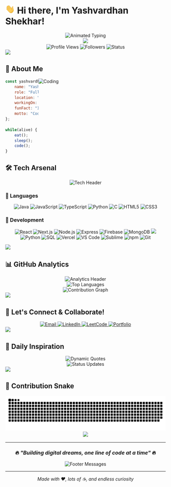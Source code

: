 # <img src="https://raw.githubusercontent.com/ABSphreak/ABSphreak/master/gifs/Hi.gif" width="30px"> Hi there, I'm Yashvardhan Shekhar! 

<div align="center">
  <img src="https://readme-typing-svg.herokuapp.com?font=Fira+Code&size=35&duration=2000&pause=500&color=00D9FF&center=true&vCenter=true&multiline=true&width=800&height=100&lines=Full+Stack+Developer+%F0%9F%9A%80;Mobile+App+Wizard+%F0%9F%93%B1;3D+Web+Magician+%E2%9C%A8;Problem+Solver+%F0%9F%A7%A9;Code+Poet+%F0%9F%8E%AD" alt="Animated Typing" />
</div>

<div align="center">
  <img src="https://capsule-render.vercel.app/api?type=waving&color=gradient&customColorList=6,11,20&height=180&section=header&text=Welcome%20to%20my%20Digital%20Universe&fontSize=42&fontColor=fff&animation=twinkling&fontAlignY=32" />
</div>

<div align="center">
  <img src="https://komarev.com/ghpvc/?username=yashvardhanshekhar&color=blueviolet&style=for-the-badge&label=PROFILE+VIEWS&animated=true" alt="Profile Views" />
  <img src="https://img.shields.io/github/followers/yashvardhanshekhar?color=blue&style=for-the-badge&logo=github&label=FOLLOWERS" alt="Followers" />
  <img src="https://img.shields.io/badge/Status-Coding%20Ninja-brightgreen?style=for-the-badge&logo=statuspage&logoColor=white" alt="Status" />
</div>

<img src="https://user-images.githubusercontent.com/73097560/115834477-dbab4500-a447-11eb-908a-139a6edaec5c.gif">

## 🚀 About Me

<img align="right" alt="Coding" width="400" src="https://cdn.dribbble.com/users/1162077/screenshots/3848914/programmer.gif">

```javascript
const yashvardhan = {
    name: "Yashvardhan Shekhar",
    role: "Full Stack Developer 💻",
    location: "India 🇮🇳",
    workingOn: "Something amazing... 🔥",
    funFact: "I debug with console.log()",
    motto: "Code is poetry written in logic ✨"
};

while(alive) {
    eat();
    sleep();
    code();
}
```



## 🛠️ Tech Arsenal

<div align="center">
  <img src="https://readme-typing-svg.herokuapp.com?font=Fira+Code&size=25&duration=1000&pause=500&color=36BCF7&center=true&vCenter=true&width=500&lines=Technologies+I+Master+%F0%9F%94%A5" alt="Tech Header" />
</div>

### 🎨 Languages
<div align="center">
<p>
 <img src="https://skillicons.dev/icons?i=java" alt="Java" />
<img src="https://skillicons.dev/icons?i=js" alt="JavaScript" />

<img src="https://skillicons.dev/icons?i=ts" alt="TypeScript" />
 <img src="https://skillicons.dev/icons?i=python" alt="Python" />
  <img src="https://skillicons.dev/icons?i=c" alt="C" />
    <img src="https://skillicons.dev/icons?i=html" alt="HTML5" />
  <img src="https://skillicons.dev/icons?i=css" alt="CSS3" />
</p>
</div>

### 📱 Development
<div align="center">
<p>  <img src="https://skillicons.dev/icons?i=react" alt="React" />
  <img src="https://skillicons.dev/icons?i=nextjs" alt="Next.js" />

  <img src="https://skillicons.dev/icons?i=nodejs" alt="Node.js" />
  <img src="https://skillicons.dev/icons?i=express" alt="Express" />
  <img src="https://skillicons.dev/icons?i=firebase" alt="Firebase" />
  <img src="https://skillicons.dev/icons?i=mongodb" alt="MongoDB" />
 <img src="https://skillicons.dev/icons?i=react" />
  <img src="https://skillicons.dev/icons?i=python" alt="Python" />
  <img src="https://skillicons.dev/icons?i=mysql" alt="SQL" />
  <img src="https://skillicons.dev/icons?i=vercel" alt="Vercel" />
  <img src="https://skillicons.dev/icons?i=vscode" alt="VS Code" />
  <img src="https://skillicons.dev/icons?i=sublime" alt="Sublime" />
  <img src="https://skillicons.dev/icons?i=npm" alt="npm" />
  <img src="https://skillicons.dev/icons?i=git" alt="Git" />
</p>
</div>

<img src="https://user-images.githubusercontent.com/73097560/115834477-dbab4500-a447-11eb-908a-139a6edaec5c.gif">

## 📊 GitHub Analytics

<div align="center">
  <img src="https://readme-typing-svg.herokuapp.com?font=Fira+Code&size=25&duration=1500&pause=500&color=FF6B6B&center=true&vCenter=true&width=400&lines=My+Coding+Journey+%F0%9F%93%88" alt="Analytics Header" />
</div>



<div align="center">
  <img width="50%" src="https://github-readme-stats.vercel.app/api/top-langs/?username=yashvardhanshekhar&layout=compact&theme=tokyonight&hide_border=true&bg_color=0D1117&title_color=F85D7F&text_color=C9D1D9" alt="Top Languages" />
</div>

<div align="center">
  <img src="https://github-readme-activity-graph.vercel.app/graph?username=yashvardhanshekhar&custom_title=Yashvardhan's%20Contribution%20Graph&bg_color=0D1117&color=C9D1D9&line=F85D7F&point=F8D866&area=true&hide_border=true" alt="Contribution Graph" />
</div>

<img src="https://user-images.githubusercontent.com/73097560/115834477-dbab4500-a447-11eb-908a-139a6edaec5c.gif">


## 🤝 Let's Connect & Collaborate!

<div align="center">
  <a href="mailto:yashvardhan.shekhar.work@gmail.com">
    <img src="https://img.shields.io/badge/Email-Let's%20Chat!-D14836?style=for-the-badge&logo=gmail&logoColor=white" alt="Email" />
  </a>
  <a href="https://linkedin.com/in/yashvardhanshekhar">
    <img src="https://img.shields.io/badge/LinkedIn-Connect%20Now-0077B5?style=for-the-badge&logo=linkedin&logoColor=white" alt="LinkedIn" />
  </a>
  <a href="https://leetcode.com/u/YashvardhanShekhar">
   <img src="https://img.shields.io/badge/LeetCode-Profile-F89F1B?style=for-the-badge&logo=leetcode&logoColor=white" alt="LeetCode" />

  </a>
  <a href="https://yashvardhanshekhar.dev">
    <img src="https://img.shields.io/badge/Portfolio-Visit%20Now-FF5722?style=for-the-badge&logo=firefox&logoColor=white" alt="Portfolio" />
  </a>
</div>



 
</div>

<img src="https://user-images.githubusercontent.com/73097560/115834477-dbab4500-a447-11eb-908a-139a6edaec5c.gif">

## 💭 Daily Inspiration

<div align="center">
  <img src="https://quotes-github-readme.vercel.app/api?type=horizontal&theme=tokyonight&animation=grow_out_in" alt="Dynamic Quotes" />
</div>

<div align="center">
  <img src="https://readme-typing-svg.herokuapp.com?font=Fira+Code&size=20&duration=4000&pause=2000&color=27AE60&center=true&vCenter=true&width=700&lines=Currently+jamming+to%3A+Lo-fi+Hip+Hop+%F0%9F%8E%B5;Fueled+by%3A+Coffee+%26+Code+%E2%98%95;Status%3A+In+the+Zone+%F0%9F%9A%80;Mode%3A+Full+Stack+Beast+%F0%9F%A6%81" alt="Status Updates" />
</div>

<img src="https://user-images.githubusercontent.com/73097560/115834477-dbab4500-a447-11eb-908a-139a6edaec5c.gif">

## 🐍 Contribution Snake

<div align="center">
  <img src="https://raw.githubusercontent.com/Platane/snk/output/github-contribution-grid-snake-dark.svg" alt="Snake eating my contributions" />
</div>

<div align="center">
  <img src="https://capsule-render.vercel.app/api?type=waving&color=gradient&customColorList=6,11,20&height=150&section=footer&text=Thanks%20for%20Visiting!&fontSize=32&fontColor=fff&animation=fadeIn&fontAlignY=65" />
</div>

---

<div align="center">
  
### 🔥 *"Building digital dreams, one line of code at a time"* 🔥

<img src="https://readme-typing-svg.herokuapp.com?font=Fira+Code&size=18&duration=2000&pause=1000&color=F39C12&center=true&vCenter=true&width=600&lines=⭐+Star+my+repos+if+you+find+them+interesting!;🚀+Let's+collaborate+and+build+the+future!;💡+Always+open+to+new+ideas+and+opportunities!" alt="Footer Messages" />

---

*Made with ❤️, lots of ☕, and endless curiosity*

</div>
